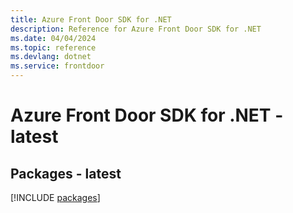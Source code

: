 ```yaml
---
title: Azure Front Door SDK for .NET
description: Reference for Azure Front Door SDK for .NET
ms.date: 04/04/2024
ms.topic: reference
ms.devlang: dotnet
ms.service: frontdoor
---
```

# Azure Front Door SDK for .NET - latest
## Packages - latest
[!INCLUDE [packages](front-door-index.md)]